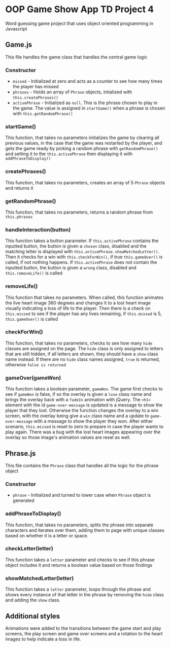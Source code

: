 # OOP Game Show App TD Project 4
 Word guessing game project that uses object oriented programming in Javascript

## Game.js
This file handles the game class that handles the central game logic

### Constructor
* `missed` - Initialized at zero and acts as a counter to see how many times the player has missed
* `phrases` - Holds an array of `Phrase` objects, intialized with `this.createPhrases()`
* `activePhrase` - Initialized as `null`. This is the phrase chosen to play in the game. The value is assigned in `startGame()` when a phrase is chosen with `this.getRandomPhrase()`

### startGame()
This function, that takes no parameters initializes the game by clearing all previous values, in the case that the game was restarted by the player, and gets the game ready by picking a random phrase with `getRandomPhrase()` and setting it to the `this.activePhrase` then displaying it with `addPhraseToDisplay()`

### createPhrases()
This function, that takes no parameters, creates an array of 5 `Phrase` objects and returns it

### getRandomPhrase()
This function, that takes no parameters, returns a random phrase from `this.phrases`

### handleInteraction(button)
This function takes a button parameter. If `this.activePhrase` contains the inputted button, the button is given a `chosen` class, disabled and the matching letter is displayed with `this.activePhrase.showMatchedLetter()`. Then it checks for a win with `this.checkForWin()`, if true `this.gameOver()` is called, if not nothing happens.
If `this.activePhrase` does not contain the inputted button, the button is given a `wrong` class, disabled and `this.removeLife()` is called

### removeLife()
This function that takes no parameters. When called, this function animates the live heart image 360 degrees and changes it to a lost heart image visually indicating a loss of life to the player. Then there is a check on `this.missed` to see if the player has any lives remaining, if `this.missed` is 5, `this.gameOver()` is called

### checkForWin()
This function, that takes no parameters, checks to see how many `hide` classes are assigned on the page. The `hide` class is only assigned to letters that are still hidden, if all letters are shown, they should have a `show` class name instead. If there are no `hide` class names assigned, `true` is returned, otherwise `false is returned`

### gameOver(gameWon)
This function takes a boolean parameter, `gameWon`. The game first checks to see if `gameWon` is false, if so the overlay is given a `lose` class name and brings the overlay back with a `fadeIn` animation with jQuery. The `<h1>` element with the id `game-over-message` is updated is a message to show the player that they lost.
Otherwise the function changes the overlay to a win screen, with the overlay being give a `win` class name and a update to `game-over-message` with a message to show the player they won.
After either scenario, `this.missed` is reset to zero to prepare in case the player wants to play again.
There was a bug with the lost heart images appearing over the overlay so those image's animation values are reset as well.

## Phrase.js
This file contains the `Phrase` class that handles all the logic for the phrase object

### Constructor
* `phrase` - Initialized and turned to lower case when `Phrase` object is generated

### addPhraseToDisplay()
This function, that takes no parameters, splits the phrase into separate characters and iterates over them, adding them to page with unique classes based on whether it is a letter or space.

### checkLetter(letter)
This function takes a `letter` parameter and checks to see if this phrase object includes it and returns a boolean value based on those findings

### showMatchedLetter(letter)
This function takes a `letter` parameter, loops through the phrase and shows every instance of that letter in the phrase by removing the `hide` class and adding the `show` class.

## Additional styles
Animations were added to the transitions between the game start and play screens, the play screen and game over screens and a rotation to the heart images to help indicate a loss in life.
